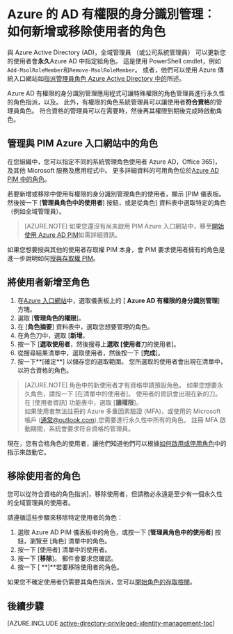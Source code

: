 <properties
   pageTitle="如何新增或移除使用者的角色 |Microsoft Azure"
   description="瞭解如何新增角色權限的身分識別與 Azure Active Directory 獲授限身分識別管理應用程式。"
   services="active-directory"
   documentationCenter=""
   authors="kgremban"
   manager="femila"
   editor=""/>

<tags
   ms.service="active-directory"
   ms.devlang="na"
   ms.topic="article"
   ms.tgt_pltfrm="na"
   ms.workload="identity"
   ms.date="10/24/2016"
   ms.author="kgremban"/>

# <a name="azure-ad-privileged-identity-management-how-to-add-or-remove-a-user-role"></a>Azure 的 AD 有權限的身分識別管理︰ 如何新增或移除使用者的角色

與 Azure Active Directory (AD)，全域管理員 （或公司系統管理員） 可以更新您的使用者會**永久**Azure AD 中指定給角色。 這是使用 PowerShell cmdlet，例如`Add-MsolRoleMember`和`Remove-MsolRoleMember`。 或者，他們可以使用 Azure 傳統入口網站如[指派管理員角色 Azure Active Directory 中的](active-directory-assign-admin-roles.md)所述。

Azure AD 有權限的身分識別管理應用程式可讓特殊權限的角色管理員進行永久性的角色指派，以及。 此外，有權限的角色系統管理員可以讓使用者**符合資格**的管理員角色。 符合資格的管理員可以在需要時，然後再其權限到期後完成時啟動角色。

## <a name="manage-roles-with-pim-in-the-azure-portal"></a>管理與 PIM Azure 入口網站中的角色

在您組織中，您可以指定不同的系統管理角色使用者 Azure AD，Office 365]，及其他 Microsoft 服務及應用程式中。  更多詳細資料的可用角色位於[Azure AD PIM 中的角色](active-directory-privileged-identity-management-roles.md)。

若要新增或移除中使用有權限的身分識別管理角色的使用者，顯示 [PIM 儀表板。 然後按一下 [**管理員角色中的使用者**] 按鈕，或是從角色] 資料表中選取特定的角色 （例如全域管理員）。

> [AZURE.NOTE] 如果您還沒有尚未啟用 PIM Azure 入口網站中，移至[開始使用 Azure AD PIM](active-directory-privileged-identity-management-getting-started.md)如需詳細資訊。

如果您想要授與其他的使用者存取權 PIM 本身，會 PIM 要求使用者擁有的角色是進一步說明如何[授與存取權 PIM](active-directory-privileged-identity-management-how-to-give-access-to-pim.md)。

## <a name="add-a-user-to-a-role"></a>將使用者新增至角色

1. 在[Azure 入口網站](https://portal.azure.com/)中，選取儀表板上的 [ **Azure AD 有權限的身分識別管理**] 方塊。
2. 選取 [**管理角色的權限**]。
3. 在 [**角色摘要**] 資料表中，選取您想要管理的角色。
4. 在角色刀中，選取 [**新增**。
5. 按一下 [**選取使用者**，然後搜尋上**選取 [使用者**刀的使用者]。  
6. 從搜尋結果清單中，選取使用者，然後按一下 [**完成**]。
4. 按一下**[確定**] 以儲存您的選取範圍。 您所選取的使用者會出現在清單中，以符合資格的角色。

> [AZURE.NOTE]
>角色中的新使用者才有資格申請預設角色。 如果您想要永久角色，請按一下 [在清單中的使用者]。 使用者的資訊會出現在新的刀。 在 [使用者資訊] 功能表中，選取 [**讓權限**]。  
>如果使用者無法註冊的 Azure 多重因素驗證 (MFA)，或使用的 Microsoft 帳戶 (通常@outlook.com),您需要進行永久性中所有的角色。 註冊 MFA 啟動期間，系統會要求符合資格的管理員。

現在，您有合格角色的使用者，讓他們知道他們可以根據[如何啟用或停用角色](active-directory-privileged-identity-management-how-to-activate-role.md)中的指示來啟動它。

## <a name="remove-a-user-from-a-role"></a>移除使用者的角色

您可以從符合資格的角色指派]，移除使用者，但請務必永遠是至少有一個永久性的全域管理員的使用者。

請遵循這些步驟來移除特定使用者的角色︰

1. 選取 Azure AD PIM 儀表板中的角色，或按一下 [**管理員角色中的使用者**] 按鈕，瀏覽至 [角色] 清單中的角色。
2. 按一下 [使用者] 清單中的使用者。
3. 按一下 [**移除**]。 郵件會要求您確認。
4. 按一下 [ **]**若要移除使用者的角色。

如果您不確定使用者仍需要其角色指派，您可以[開始角色的存取檢閱](active-directory-privileged-identity-management-how-to-start-security-review.md)。


<!--Every topic should have next steps and links to the next logical set of content to keep the customer engaged-->
## <a name="next-steps"></a>後續步驟
[AZURE.INCLUDE [active-directory-privileged-identity-management-toc](../../includes/active-directory-privileged-identity-management-toc.md)]
